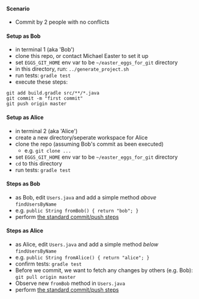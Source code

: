 
#### Scenario

* Commit by 2 people with no conflicts

#### Setup as Bob

* in terminal 1 (aka 'Bob')
* clone this repo, or contact Michael Easter to set it up
* set `EGGS_GIT_HOME` env var to be `~/easter_eggs_for_git` directory
* in this directory, run: `../generate_project.sh` 
* run tests: `gradle test`
* execute these steps:
```
git add build.gradle src/**/*.java
git commit -m "first commit"
git push origin master 
```

#### Setup as Alice

* in terminal 2 (aka 'Alice')
* create a new directory/seperate workspace for Alice
* clone the repo (assuming Bob's commit as been executed)
    * e.g. `git clone ...`
* set `EGGS_GIT_HOME` env var to be `~/easter_eggs_for_git` directory
* `cd` to this directory
* run tests: `gradle test`

#### Steps as Bob

* as Bob, edit `Users.java` and add a simple method *above* `findUsersByName`
* e.g. `public String fromBob() { return "bob"; }`
* perform [the standard commit/push steps](../reference_doc/Commit.md)

#### Steps as Alice

* as Alice, edit `Users.java` and add a simple method *below* `findUsersByName`
* e.g. `public String fromAlice() { return "alice"; }`
* confirm tests: `gradle test`
* Before we commit, we want to fetch any changes by others (e.g. Bob):
`git pull origin master`
* Observe new `fromBob` method in `Users.java` 
* perform [the standard commit/push steps](../reference_doc/Commit.md)
